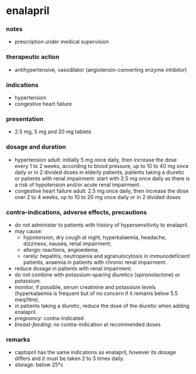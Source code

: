# enalapril

### notes
+ prescription under medical supervision

### therapeutic action
+ antihypertensive, vasodilator (angiotensin-converting enzyme inhibitor)

### indications
+ hypertension
+ congestive heart failure

### presentation
+ 2.5 mg, 5 mg and 20 mg tablets

### dosage and duration
+ hypertension
adult: initially 5 mg once daily, then increase the dose every 1 to 2 weeks, according to blood pressure,
up to 10 to 40 mg once daily or in 2 divided doses
in elderly patients, patients taking a diuretic or patients with renal impairment: start with 2.5 mg once
daily as there is a risk of hypotension and/or acute renal impairment.
+ congestive heart failure
adult: 2.5 mg once daily, then increase the dose over 2 to 4 weeks, up to 10 to 20 mg once daily or in
2 divided doses

### contra-indications, adverse effects, precautions
+ do not administer to patients with history of hypersensitivity to enalapril.
+ may cause:
    - hypotension, dry cough at night, hyperkalaemia, headache, dizziness, nausea, renal impairment;
    - allergic reactions, angioedema;
    - rarely: hepatitis, neutropenia and agranulocytosis in immunodeficient patients, anaemia in patients with chronic renal impairment.
+ reduce dosage in patients with renal impairment.
+ do not combine with potassium-sparing diuretics (spironolactone) or potassium.
+ monitor, if possible, serum creatinine and potassium levels (hyperkalaemia is frequent but of no concern if it remains below 5.5 meq/litre).
+ in patients taking a diuretic, reduce the dose of the diuretic when adding enalapril.
+ *pregnancy*: contra-indicated
+ *breast-feeding*: no contra-indication at recommended doses

### remarks
+ captopril has the same indications as enalapril, however its dosage differs and it must be taken 2 to
3 times daily.
+ storage: below 25°c